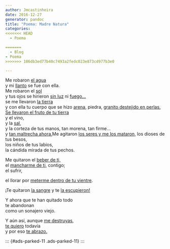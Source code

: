 ```yaml
---
author: Jmcastinheira
date: 2016-12-27
generator: pandoc
title: "Poema: Madre Natura"
categories:
<<<<<<< HEAD
  - Poema

=======
  - Blog
- Poema
>>>>>>> 186db3ed77b40c7493a2fedc023e873cd977b3e0

---
```




<div>

Me robaron [el agua](http://www.youtube.com/watch?v=9yPz6S5yQKs)\
y mi [llanto](http://www.fotosmundo.com/fotos/foto389.jpg) se fue con
ella.\
Me robaron el
[sol](http://entre_lineas.blogia.com/upload/20060324203314-sol.jpg)\
y tus ojos se hirieron [sin
luz](http://www.clfm.es/uploaded_images/sol-negro-739986.jpg) ni
[fuego...](http://www.youtube.com/watch?v=e_CP0mDbbCQ)\
se me llevaron [la
tierra](http://www.vinosteneguia.com/fotos/tierrafertil.jpg)\
y con ella tu cuerpo que se hizo
[arena](http://campus.claroline.com/courses/050492_001/document/images/desierto_1_.jpg),
piedra, [granito destejido en
perlas.](http://www.bancoimagenes.com/cd642/cd642f34_a.jpg)\
[Se llevaron el fruto de tu
tierra](http://www.youtube.com/watch?v=wEyQ9i7l774)\
y el vino,\
y la [sal](http://www.intramed.net/UserFiles/Images/sal.lanacion.jpg),\
y la corteza de tus manos, tan morena, tan firme...\
y [tan maltrecha
ahora.](http://video.google.es/videoplay?docid=-5352602770202117555&q=contaminaci%C3%B3n&total=1456&start=0&num=10&so=0&type=search&plindex=8)Me
agitaron [los seres y me los
mataron](http://www.youtube.com/watch?v=xe4QJZuos9Y), los dioses de tus
besos,\
los niños de tus labios,\
la cándida mirada de tus pechos.



<div>



<div>

Me quitaron el [beber de
ti,](http://www.youtube.com/watch?v=Ld7XMHPapmw)\
el [mancharme de ti,](http://www.youtube.com/watch?v=mMUg6mSP-0M)
contigo;\
el sufrir,



<div>

el llorar por [meterme dentro de tu
vientre](http://daom.galeon.com/imagenes/fotos/galeria2/PC310004.JPG).



<div>



<div>

¡Te quitaron [la sangre](http://www.icaa.gov.ar/Imagenes/Tres-rios.jpg)
y te [la escupieron!](http://www.youtube.com/watch?v=RZo4JwKtQGw)



<div>



<div>

Y ahora que te han quitado todo\
te abandonan\
como un sonajero viejo.



<div>

Y aún así, aunque [me
destruyas](http://www.youtube.com/watch?v=rBd0sG559aA),\
[te quiero](http://www.youtube.com/watch?v=igkMFeXCTmo) todavía\
y por eso [te
abrazo](http://video.google.es/videoplay?docid=-7749461715576157186&q=saltar+al+agua&total=601&start=0&num=10&so=0&type=search&plindex=2)[.](http://video.google.es/videoplay?docid=-7749461715576157186&q=saltar+al+agua&total=601&start=0&num=10&so=0&type=search&plindex=2)



<div>



::: {#ads-parked-11 .ads-parked-11}
:::
